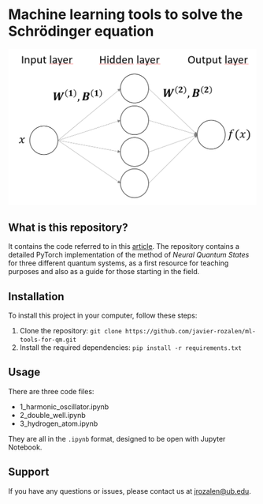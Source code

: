 # Machine learning tools to solve the Schrödinger equation
![plot](simple_ann.PNG)

## What is this repository?
It contains the code referred to in this [article](https://arxiv.org/abs/2205.12795). The repository contains a detailed PyTorch implementation of the method of *Neural Quantum States* for three different quantum systems, as a first resource for teaching purposes and also as a guide for those starting in the field. 

## Installation
To install this project in your computer, follow these steps:

1. Clone the repository: `git clone https://github.com/javier-rozalen/ml-tools-for-qm.git`
2. Install the required dependencies: `pip install -r requirements.txt`


## Usage
There are three code files: 
* 1_harmonic_oscillator.ipynb
* 2_double_well.ipynb
* 3_hydrogen_atom.ipynb

They are all in the `.ipynb` format, designed to be open with Jupyter Notebook. 

## Support
If you have any questions or issues, please contact us at jrozalen@ub.edu.
